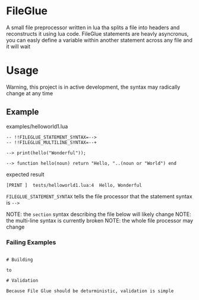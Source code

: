 # FileGlue
A small file preprocessor written in lua tha splits a file into headers and reconstructs it using lua code.
FileGlue statements are heavly asyncronus, you can easly define a variable within another statement across any file and it will wait 


# Usage
Warning, this project is in active development, the syntax may radically change at any time

## Example

examples/helloworld1.lua
```
-- !!FILEGLUE_STATEMENT_SYNTAX=-->
-- !!FILEGLUE_MULTILINE_SYNTAX=--+

--> print(hello("Wonderful"));

--> function hello(noun) return "Hello, "..(noun or "World") end

```

expected result
```
[PRINT ]  tests/helloworld1.lua:4  Hello, Wonderful
```

`FILEGLUE_STATEMENT_SYNTAX` tells the file processor that the statement syntax is `-->`

NOTE: the `section` syntax describing the file below will likely change
NOTE: the multi-line syntax is currently broken
NOTE: the whole file processor may change

### Failing Examples

```

# Building

to

# Validation

Because File Glue should be deturministic, validation is simple